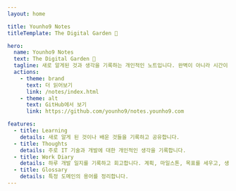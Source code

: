 ```yaml
---
layout: home

title: Younho9 Notes
titleTemplate: The Digital Garden 🌳

hero:
  name: Younho9 Notes
  text: The Digital Garden 🌳
  tagline: 새로 알게된 것과 생각을 기록하는 개인적인 노트입니다. 완벽이 아니라 시간이 지남에 따라 조금씩 자라는 것을 목표로 하는 디지털 정원입니다.
  actions:
    - theme: brand
      text: 더 읽어보기
      link: /notes/index.html
    - theme: alt
      text: GitHub에서 보기
      link: https://github.com/younho9/notes.younho9.com

features:
  - title: Learning
    details: 새로 알게 된 것이나 배운 것들을 기록하고 공유합니다.
  - title: Thoughts
    details: 주로 IT 기술과 개발에 대한 개인적인 생각을 기록합니다.
  - title: Work Diary
    details: 하루 개발 일지를 기록하고 회고합니다. 계획, 마일스톤, 목표를 세우고, 생산성에 대해 회고합니다.
  - title: Glossary
    details: 특정 도메인의 용어를 정리합니다.
---
```

